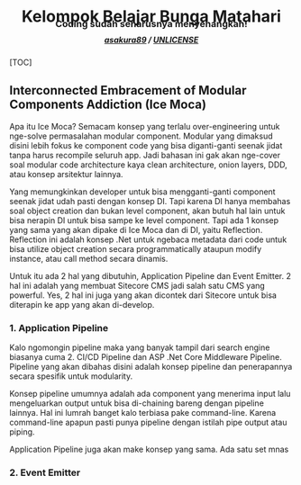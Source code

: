 <p>
  <h1 align="center">Kelompok Belajar Bunga Matahari</h1>
  <h3 align="center" style="margin-top: -2em;">Coding sudah seharusnya menyenangkan!</h3>
  <h5 align="center" style="margin-top: -0.5em;">
    <a href="https://github.com/asakura89">asakura89</a> /
    <a href="https://choosealicense.com/licenses/unlicense/">UNLICENSE</a>
  </h5>
  <!-- use MistyLightWindows theme -->
</p>




[TOC]



## Interconnected Embracement of Modular Components Addiction (Ice Moca)
Apa itu Ice Moca? Semacam konsep yang terlalu over-engineering untuk nge-solve permasalahan modular component. Modular yang dimaksud disini lebih fokus ke component code yang bisa diganti-ganti seenak jidat tanpa harus recompile seluruh app. Jadi bahasan ini gak akan nge-cover soal modular code architecture kaya clean architecture, onion layers, DDD, atau konsep arsitektur lainnya.

Yang memungkinkan developer untuk bisa mengganti-ganti component seenak jidat udah pasti dengan konsep DI. Tapi karena DI hanya membahas soal object creation dan bukan level component, akan butuh hal lain untuk bisa nerapin DI untuk bisa sampe ke level component. Tapi ada 1 konsep yang sama yang akan dipake di Ice Moca dan di DI, yaitu Reflection. Reflection ini adalah konsep .Net untuk ngebaca metadata dari code untuk bisa utilize object creation secara programmatically ataupun modify instance, atau call method secara dinamis. 

Untuk itu ada 2 hal yang dibutuhin, Application Pipeline dan Event Emitter. 2 hal ini adalah yang membuat Sitecore CMS jadi salah satu CMS yang powerful. Yes, 2 hal ini juga yang akan dicontek dari Sitecore untuk bisa diterapin ke app yang akan di-develop. 

### 1. Application Pipeline

Kalo ngomongin pipeline maka yang banyak tampil dari search engine biasanya cuma 2. CI/CD Pipeline dan ASP .Net Core Middleware Pipeline. Pipeline yang akan dibahas disini adalah konsep pipeline dan penerapannya secara spesifik untuk modularity.

Konsep pipeline umumnya adalah ada component yang menerima input lalu mengeluarkan output untuk bisa di-chaining bareng dengan pipeline lainnya. Hal ini lumrah banget kalo terbiasa pake command-line. Karena command-line apapun pasti punya pipeline dengan istilah pipe output atau piping.

Application Pipeline juga akan make konsep yang sama. Ada satu set mnas

### 2. Event Emitter
